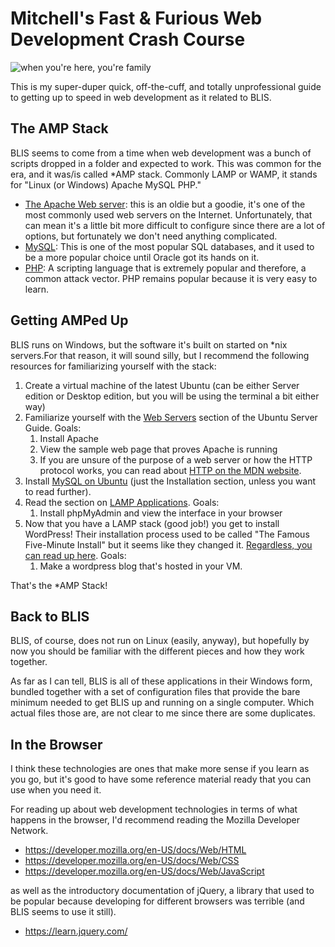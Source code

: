 # Mitchell's Fast & Furious Web Development Crash Course

![when you're here, you're family](../images/furious.gif)

This is my super-duper quick, off-the-cuff, and totally unprofessional guide to getting up to speed in web development as it related to BLIS.

## The AMP Stack

BLIS seems to come from a time when web development was a bunch of scripts dropped in a folder and expected to work. This was common for the era, and it was/is called *AMP stack. Commonly LAMP or WAMP, it stands for "Linux (or Windows) Apache MySQL PHP."

* [The Apache Web server](https://httpd.apache.org/): this is an oldie but a goodie, it's one of the most commonly used web servers on the Internet. Unfortunately, that can mean it's a little bit more difficult to configure since there are a lot of options, but fortunately we don't need anything complicated.
* [MySQL](https://www.mysql.com/): This is one of the most popular SQL databases, and it used to be a more popular choice until Oracle got its hands on it.
* [PHP](https://www.php.net/): A scripting language that is extremely popular and therefore, a common attack vector. PHP remains popular because it is very easy to learn.

## Getting AMPed Up

BLIS runs on Windows, but the software it's built on started on *nix servers.For that reason, it will sound silly, but I recommend the following resources for familiarizing yourself with the stack:

1. Create a virtual machine of the latest Ubuntu (can be either Server edition or Desktop edition, but you will be using the terminal a bit either way)
2. Familiarize yourself with the [Web Servers](https://ubuntu.com/server/docs/web-servers-apache) section of the Ubuntu Server Guide. Goals:
    1. Install Apache
    2. View the sample web page that proves Apache is running
    3. If you are unsure of the purpose of a web server or how the HTTP protocol works, you can read about [HTTP on the MDN website](https://developer.mozilla.org/en-US/docs/Web/HTTP/Status).
3. Install [MySQL on Ubuntu](https://ubuntu.com/server/docs/databases-mysql) (just the Installation section, unless you want to read further).
4. Read the section on [LAMP Applications](https://ubuntu.com/server/docs/lamp-applications). Goals:
    1. Install phpMyAdmin and view the interface in your browser
5. Now that you have a LAMP stack (good job!) you get to install WordPress! Their installation process used to be called "The Famous Five-Minute Install" but it seems like they changed it. [Regardless, you can read up here](https://wordpress.org/support/article/how-to-install-wordpress/). Goals:
    1. Make a wordpress blog that's hosted in your VM.

That's the *AMP Stack!

## Back to BLIS

BLIS, of course, does not run on Linux (easily, anyway), but hopefully by now you should be familiar with the different pieces and how they work together.

As far as I can tell, BLIS is all of these applications in their Windows form, bundled together with a set of configuration files that provide the bare minimum needed to get BLIS up and running on a single computer. Which actual files those are, are not clear to me since there are some duplicates.

## In the Browser

I think these technologies are ones that make more sense if you learn as you go, but it's good to have some reference material ready that you can use when you need it.

For reading up about web development technologies in terms of what happens in the browser, I'd recommend reading the Mozilla Developer Network.

* https://developer.mozilla.org/en-US/docs/Web/HTML
* https://developer.mozilla.org/en-US/docs/Web/CSS
* https://developer.mozilla.org/en-US/docs/Web/JavaScript

as well as the introductory documentation of jQuery, a library that used to be popular because developing for different browsers was terrible (and BLIS seems to use it still).

* https://learn.jquery.com/